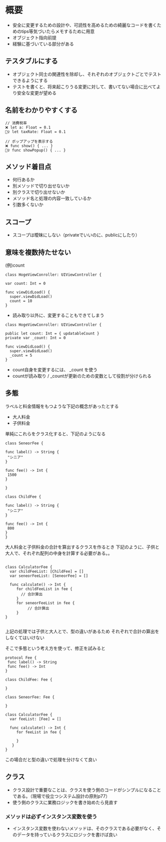 # 概要

- 安全に変更するための設計や、可読性を高めるための綺麗なコードを書くためのtips等気づいたらメモするために用意
- オブジェクト指向前提
- 経験に基づいている部分がある


## テスタブルにする

- オブジェクト同士の関連性を除却し、それぞれのオブジェクトごとでテストできるようにする
- テストを書くと、将来起こりうる変更に対して、書いてない場合に比べてより安全な変更が望める

## 名前をわかりやすくする

```
// 消費税率
❌ let a: Float = 0.1
🙆‍♀️ let taxRate: Float = 0.1

// ポップアップを表示する
❌ func show() { ... }
🙆‍♀️ func showPopup() { ... }
```

## メソッド着目点

- 何行あるか
- 別メソッドで切り出せないか
- 別クラスで切り出せないか
- メソッド名と処理の内容一致しているか
- 引数多くないか

## スコープ

- スコープは曖昧にしない（privateでいいのに、publicにしたり）

## 意味を複数持たせない

(例)count
```
class HogeViewConroller: UIViewController {

var count: Int = 0

func viewDidLoad() {
  super.viewDidLoad()
  count = 10
}
```
- 読み取り以外に、変更することもできてしまう

```
class HogeViewConroller: UIViewController {

public let count: Int = { updatableCount }
private var _count: Int = 0

func viewDidLoad() {
  super.viewDidLoad()
  _count = 5
}
```

- count自身を変更するには、 _count を使う
- countが読み取り / _countが更新のための変数として役割が分けられる

## 多態

ラベルと料金情報をもつような下記の概念があったとする
- 大人料金
- 子供料金

単純にこれらをクラス化すると、下記のようになる

```
class SeneorFee {

func label() -> String {
 "シニア"
}

func fee() -> Int {
 1500
}

}

class ChildFee {

func label() -> String {
 "シニア"
}

func fee() -> Int {
 800
}
}

```

大人料金と子供料金の合計を算出するクラスを作るとき
下記のように、子供と大人で、それぞれ配列の中身を計算する必要がある。。

```

class CalculatorFee {
  var childFeeList: [ChildFee] = []
  var seneorFeeList: [SeneorFee] = []

  func calculate() -> Int {
     for childFeeList in fee {
       // 合計算出
     }
     for seneorFeeList in fee {
     　　　// 合計算出
     }
}


```

上記の処理では子供と大人とで、型の違いがあるため
それぞれで合計の算出をしなくてはいけない

そこで多態という考え方を使って、修正を試みると

```
protocol Fee {
 func label() -> String
 func fee() -> Int
}

class ChildFee: Fee {

}

class SeneorFee: Fee {

}

class CalculatorFee {
  var feeList: [Fee] = []

  func calculate() -> Int {
     for feeList in fee {
     
     }
   }
}

```
この場合だと型の違いで処理を分けなくて良い

## クラス

- クラス設計で重要なことは、クラスを使う側のコードがシンプルになることである。（現場で役立つシステム設計の原則p77）
- 使う側のクラスに業務ロジックを書き始めたら見直す

### メソッドは必ずインスタンス変数を使う

- インスタンス変数を使わないメソッドは、そのクラスである必要がなく、そのデータを持っているクラスにロジックを書けば良い



